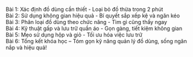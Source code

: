 Bài 1: Xác định đồ dùng cần thiết - Loại bỏ đồ thừa trong 2 phút  
Bài 2: Sử dụng không gian hiệu quả - Bí quyết sắp xếp kệ và ngăn kéo  
Bài 3: Phân loại đồ dùng theo chức năng - Tìm gì cũng thấy ngay  
Bài 4: Kỹ thuật gấp và lưu trữ quần áo - Gọn gàng, tiết kiệm không gian  
Bài 5: Mẹo sử dụng hộp và giỏ - Tối ưu hóa việc lưu trữ  
Bài 6: Tổng kết khóa học – Tóm gọn kỹ năng quản lý đồ dùng, sống ngăn nắp và hiệu quả!